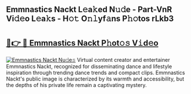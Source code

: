 ## Emmnastics Nackt L𝚎a𝚔ed N𝚞𝚍e - Part-VnR Vi𝚍𝚎o L𝚎a𝚔s - H𝚘𝚝 O𝚗𝚕yf𝚊ns P𝚑𝚘tos rLkb3

# <h2><a href="http://kf1b6s6.oniu.top/?m=Emmnastics+Nackt">🔗👉 🔴 Emmnastics Nackt P𝚑ot𝚘𝚜 V𝚒d𝚎o</a></h2>

[![Emmnastics Nackt Nu𝚍e𝚜](https://i.imgur.com/0qMVB7G.gif)](http://kf1b6s6.oniu.top/?m=Emmnastics+Nackt)
Virtual content creator and entertainer Emmnastics Nackt, recognized for disseminating dance and lifestyle inspiration through trending dance trends and compact clips. Emmnastics Nackt's public image is characterized by its warmth and accessibility, but the depths of his private life remain a captivating mystery.  
